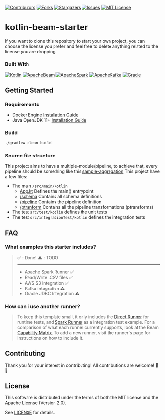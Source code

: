 [![Contributors][contributors-shield]][contributors-url]
[![Forks][forks-shield]][forks-url]
[![Stargazers][stars-shield]][stars-url]
[![Issues][issues-shield]][issues-url]
[![MIT License][license-shield]][license-url]

# kotlin-beam-starter

If you want to clone this repository to start your own project, you can choose the license you prefer and feel free to delete anything related to the license you are dropping.

### Built With
[![Kotlin][Kotlin]][Kotlin-url]
[![ApacheBeam][ApacheBeam]][ApacheBeam-url]
[![ApacheSpark][ApacheSpark]][ApacheSpark-url]
[![ApacheKafka][ApacheKafka]][ApacheKafka-url]
[![Gradle][Gradle]][Gradle-url]

## Getting Started
### Requirements
* Docker Engine [Installation Guide](https://docs.docker.com/engine/install/)
* Java OpenJDK 11+  [Installation Guide](https://openjdk.org/install/)

### Build
```sh
./gradlew clean build
```
### Source file structure
This project aims to have a multiple-module/pipeline, to achieve that, every pipeline should be something like this [sample-aggregation](/tree/main/sample-aggregation)
This project have a few files:

* The main `/src/main/kotlin`
  * [App.kt](https://github.com/arthurpessoa/kotlin-beam-starter/blob/main/sample-aggregation/src/main/kotlin/io/github/arthurpessoa/App.kt) Defines the main() entrypoint
  * [/schema](https://github.com/arthurpessoa/kotlin-beam-starter/blob/main/sample-aggregation/src/main/kotlin/io/github/arthurpessoa/schema) Contains all schema definitions
  * [/pipeline](https://github.com/arthurpessoa/kotlin-beam-starter/blob/main/sample-aggregation/src/main/kotlin/io/github/arthurpessoa/pipeline) Contains the pipeline definition
  * [/ptranform](https://github.com/arthurpessoa/kotlin-beam-starter/blob/main/sample-aggregation/src/main/kotlin/io/github/arthurpessoa/pipeline) Contains all the pipeline transformations (ptransforms)
* The test `src/test/kotlin` defines the unit tests
* The test `src/integrationTest/kotlin` defines the integration tests
  
## FAQ

### What examples this starter includes?
> :white_check_mark: : Done!
> :warning: : TODO
> ____
> * Apache Spark Runner :white_check_mark:
> * Read/Write .CSV files :white_check_mark:
> * AWS S3 integration :white_check_mark:
> * Kafka integration :warning:
> * Oracle JDBC Integration :warning:

### How can i use another runner?
> To keep this template small, it only includes the [Direct Runner](https://beam.apache.org/documentation/runners/direct/) for runtime tests, and [Spark Runner](https://beam.apache.org/documentation/runners/spark/) as a integration test example.
> For a comparison of what each runner currently supports, look at the Beam [Capability Matrix](https://beam.apache.org/documentation/runners/capability-matrix/).
> To add a new runner, visit the runner's page for instructions on how to include it.


## Contributing
Thank you for your interest in contributing! All contributions are welcome! 🎉🎊

## License
This software is distributed under the terms of both the MIT license and the Apache License (Version 2.0).

See [LICENSE](LICENSE.MD) for details.

<!-- MARKDOWN LINKS & IMAGES -->
<!-- https://www.markdownguide.org/basic-syntax/#reference-style-links -->
[contributors-shield]: https://img.shields.io/github/contributors/arthurpessoa/kotlin-beam-starter.svg
[contributors-url]: https://github.com/arthurpessoa/kotlin-beam-starter/graphs/contributors
[forks-shield]: https://img.shields.io/github/forks/arthurpessoa/kotlin-beam-starter.svg
[forks-url]: https://github.com/arthurpessoa/kotlin-beam-starter/network/members
[stars-shield]: https://img.shields.io/github/stars/arthurpessoa/kotlin-beam-starter.svg
[stars-url]: https://github.com/arthurpessoa/kotlin-beam-starter/stargazers
[issues-shield]: https://img.shields.io/github/issues/arthurpessoa/kotlin-beam-starter.svg
[issues-url]: https://github.com/arthurpessoa/kotlin-beam-starter/issues
[license-shield]: https://img.shields.io/github/license/arthurpessoa/kotlin-beam-starter.svg
[license-url]: https://github.com/arthurpessoa/kotlin-beam-starter/blob/master/LICENSE.MD
[Kotlin]: https://img.shields.io/badge/Kotlin-grey?style=for-the-badge&logo=kotlin
[Kotlin-url]: https://kotlinlang.org/
[ApacheBeam]: https://img.shields.io/badge/Apache%20Beam-grey?style=for-the-badge&logo=Apache
[ApacheBeam-url]: https://beam.apache.org/
[ApacheSpark]: https://img.shields.io/badge/Apache%20Spark-grey?style=for-the-badge&logo=Apache%20Spark
[ApacheSpark-url]: https://spark.apache.org/
[ApacheKafka]: https://img.shields.io/badge/Apache%20Kafka-grey?style=for-the-badge&logo=Apache%20Kafka
[ApacheKafka-url]: https://kafka.apache.org/
[Gradle]: https://img.shields.io/badge/Gradle-grey?style=for-the-badge&logo=Gradle
[Gradle-url]: https://gradle.org/
